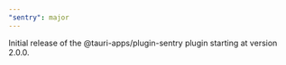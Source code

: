 ```yaml
---
"sentry": major
---
```


Initial release of the @tauri-apps/plugin-sentry plugin starting at version 2.0.0.